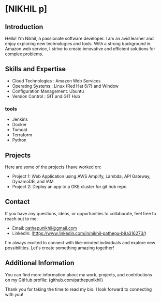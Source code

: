 # [NIKHIL p]              
 
## Introduction
 
Hello! I'm Nikhil, a passionate software developer. I am an avid learner and enjoy exploring new technologies and tools. With a strong background in Amazon web service, I strive to create innovative and efficient solutions for complex problems. 

## Skills and Expertise
 
 - Cloud Technologies : Amazon Web Services
 - Operating Systems : Linux (Red Hat 6/7) and Window
 - Configuration Management: Ubuntu
 - Version Control : GIT and GIT Hub
 ### tools
 - Jenkins
 - Docker
 - Tomcat
 - Terraform 
 - Python

## Projects 

Here are some of the projects I have worked on:

- Project 1: Web Application using AWS Amplify, Lambda, API Gateway, DynamoDB, and IAM
- Project 2: Deploy an app to a GKE cluster for git hub repo


## Contact

If you have any questions, ideas, or opportunities to collaborate, feel free to reach out to me:

- Email: pathepunikhil@gmail.com
- LinkedIn: (https://www.linkedin.com/in/nikhil-pathepu-b8a316273/)

I'm always excited to connect with like-minded individuals and explore new possibilities. Let's create something amazing together!

## Additional Information

You can find more information about my work, projects, and contributions on my GitHub profile: {github.com/pathepunikhil}

Thank you for taking the time to read my bio. I look forward to connecting with you! 
